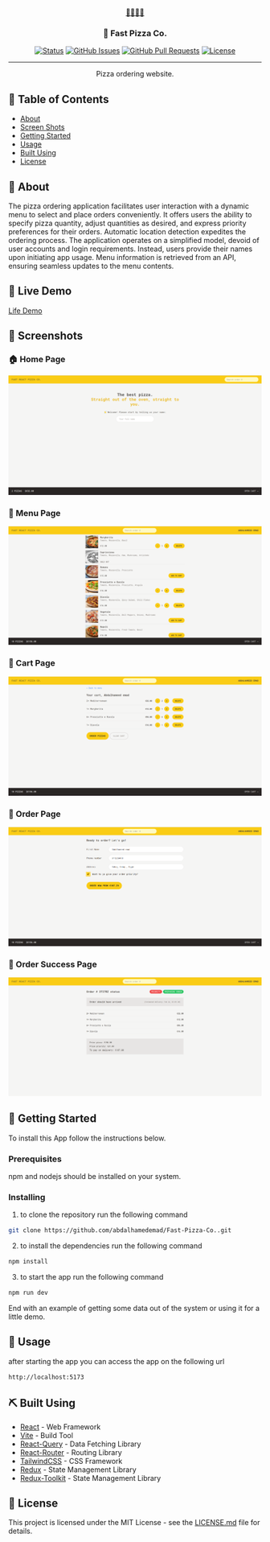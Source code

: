 <p align="center">
  <a href="" rel="noopener">
 🍕🍕🍕🍕</a>
</p>

<h3 align="center">🍕 Fast Pizza Co.</h3>

<div align="center">

[![Status](https://img.shields.io/badge/status-active-success.svg)]()
[![GitHub Issues](https://img.shields.io/github/issues/kylelobo/The-Documentation-Compendium.svg)](https://github.com/kylelobo/The-Documentation-Compendium/issues)
[![GitHub Pull Requests](https://img.shields.io/github/issues-pr/kylelobo/The-Documentation-Compendium.svg)](https://github.com/kylelobo/The-Documentation-Compendium/pulls)
[![License](https://img.shields.io/badge/license-MIT-blue.svg)](/LICENSE)

</div>

---

<p align="center"> Pizza ordering website.
    <br> 
</p>

## 📝 Table of Contents

- [About](#about)
- [Screen Shots](#screen_shots)
- [Getting Started](#getting_started)
- [Usage](#usage)
- [Built Using](#built_using)
- [License](#license)

## 🧐 About <a name = "about"></a>

The pizza ordering application facilitates user interaction with a dynamic menu to select and place orders conveniently. It offers users the ability to specify pizza quantity, adjust quantities as desired, and express priority preferences for their orders. Automatic location detection expedites the ordering process. The application operates on a simplified model, devoid of user accounts and login requirements. Instead, users provide their names upon initiating app usage. Menu information is retrieved from an API, ensuring seamless updates to the menu contents.
## 🚀 Live Demo <a name = "life_demo"></a>
<a href="https://fastpizzaco23.netlify.app">Life Demo</a>
## 📸 Screenshots <a name = "screen_shots"></a>

### 🏠 Home Page

![screenshot](https://github.com/abdalhamedemad/Fast-Pizza-Co./blob/main/screenshots/1.png?raw=true)

### 🍕 Menu Page

![screenshot](https://github.com/abdalhamedemad/Fast-Pizza-Co./blob/main/screenshots/2.png?raw=true)

### 🛒 Cart Page

![screenshot](https://github.com/abdalhamedemad/Fast-Pizza-Co./blob/main/screenshots/3.png?raw=true)

### 📝 Order Page

![screenshot](https://github.com/abdalhamedemad/Fast-Pizza-Co./blob/main/screenshots/4.png?raw=true)

### 💯 Order Success Page

![screenshot](https://github.com/abdalhamedemad/Fast-Pizza-Co./blob/main/screenshots/5.png?raw=true)

## 🏁 Getting Started <a name = "getting_started"></a>

To install this App follow the instructions below.

### Prerequisites

npm and nodejs should be installed on your system.

### Installing

1. to clone the repository run the following command

```bash
git clone https://github.com/abdalhamedemad/Fast-Pizza-Co..git
```

2. to install the dependencies run the following command

```bash
npm install
```

3. to start the app run the following command

```bash
npm run dev
```

End with an example of getting some data out of the system or using it for a little demo.

## 🎈 Usage <a name="usage"></a>

after starting the app you can access the app on the following url

```bash
http://localhost:5173
```

## ⛏️ Built Using <a name = "built_using"></a>

- [React](https://reactjs.org/) - Web Framework
- [Vite](https://vitejs.dev/) - Build Tool
- [React-Query](https://react-query.tanstack.com/) - Data Fetching Library
- [React-Router](https://reactrouter.com/) - Routing Library
- [TailwindCSS](https://tailwindcss.com/) - CSS Framework
- [Redux](https://redux.js.org/) - State Management Library
- [Redux-Toolkit](https://redux-toolkit.js.org/) - State Management Library

## 📄 License <a name = "authors"></a>

This project is licensed under the MIT License - see the [LICENSE.md](/LICENSE) file for details.
